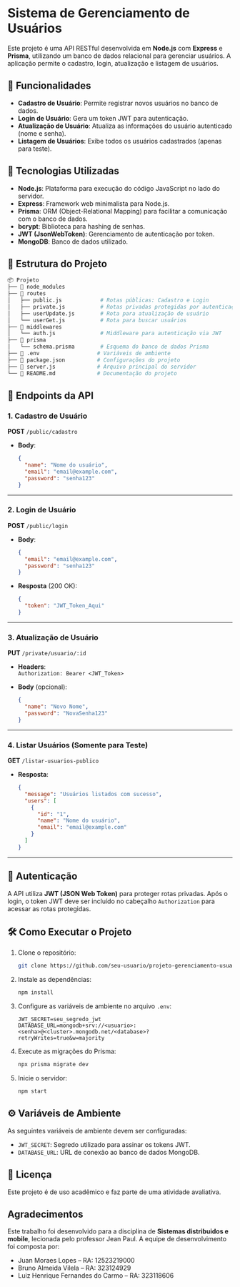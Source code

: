 ﻿
# Sistema de Gerenciamento de Usuários

Este projeto é uma API RESTful desenvolvida em **Node.js** com **Express** e **Prisma**, utilizando um banco de dados relacional para gerenciar usuários. A aplicação permite o cadastro, login, atualização e listagem de usuários.

## 🔧 Funcionalidades

- **Cadastro de Usuário**: Permite registrar novos usuários no banco de dados.
- **Login de Usuário**: Gera um token JWT para autenticação.
- **Atualização de Usuário**: Atualiza as informações do usuário autenticado (nome e senha).
- **Listagem de Usuários**: Exibe todos os usuários cadastrados (apenas para teste).

## 🚀 Tecnologias Utilizadas

- **Node.js**: Plataforma para execução do código JavaScript no lado do servidor.
- **Express**: Framework web minimalista para Node.js.
- **Prisma**: ORM (Object-Relational Mapping) para facilitar a comunicação com o banco de dados.
- **bcrypt**: Biblioteca para hashing de senhas.
- **JWT (JsonWebToken)**: Gerenciamento de autenticação por token.
- **MongoDB**: Banco de dados utilizado.

## 📂 Estrutura do Projeto

```bash
📦 Projeto
├── 📂 node_modules
├── 📂 routes
│   ├── public.js            # Rotas públicas: Cadastro e Login
│   ├── private.js           # Rotas privadas protegidas por autenticação
│   ├── userUpdate.js        # Rota para atualização de usuário
│   └── userGet.js           # Rota para buscar usuários
├── 📂 middlewares
│   └── auth.js              # Middleware para autenticação via JWT
├── 📂 prisma
│   └── schema.prisma        # Esquema do banco de dados Prisma
├── 📜 .env                  # Variáveis de ambiente
├── 📜 package.json          # Configurações do projeto
├── 📜 server.js             # Arquivo principal do servidor
└── 📜 README.md             # Documentação do projeto
```

## 📄 Endpoints da API

### 1. **Cadastro de Usuário**

**POST** `/public/cadastro`

- **Body**:
  ```json
  {
    "name": "Nome do usuário",
    "email": "email@example.com",
    "password": "senha123"
  }
  ```

---

### 2. **Login de Usuário**

**POST** `/public/login`

- **Body**:
  ```json
  {
    "email": "email@example.com",
    "password": "senha123"
  }
  ```

- **Resposta** (200 OK):
  ```json
  {
    "token": "JWT_Token_Aqui"
  }
  ```

---

### 3. **Atualização de Usuário**

**PUT** `/private/usuario/:id`

- **Headers**:  
  `Authorization: Bearer <JWT_Token>`

- **Body** (opcional):
  ```json
  {
    "name": "Novo Nome",
    "password": "NovaSenha123"
  }
  ```

---

### 4. **Listar Usuários** (Somente para Teste)

**GET** `/listar-usuarios-publico`

- **Resposta**:
  ```json
  {
    "message": "Usuários listados com sucesso",
    "users": [
      {
        "id": "1",
        "name": "Nome do usuário",
        "email": "email@example.com"
      }
    ]
  }
  ```

---

## 🔑 Autenticação

A API utiliza **JWT (JSON Web Token)** para proteger rotas privadas. Após o login, o token JWT deve ser incluído no cabeçalho `Authorization` para acessar as rotas protegidas.

## 🛠️ Como Executar o Projeto

1. Clone o repositório:
   ```bash
   git clone https://github.com/seu-usuario/projeto-gerenciamento-usuarios.git
   ```
2. Instale as dependências:
   ```bash
   npm install
   ```
3. Configure as variáveis de ambiente no arquivo `.env`:
   ```env
   JWT_SECRET=seu_segredo_jwt
   DATABASE_URL=mongodb+srv://<usuario>:<senha>@<cluster>.mongodb.net/<database>?retryWrites=true&w=majority
   ```
4. Execute as migrações do Prisma:
   ```bash
   npx prisma migrate dev
   ```
5. Inicie o servidor:
   ```bash
   npm start
   ```

## ⚙️ Variáveis de Ambiente

As seguintes variáveis de ambiente devem ser configuradas:

- `JWT_SECRET`: Segredo utilizado para assinar os tokens JWT.
- `DATABASE_URL`: URL de conexão ao banco de dados MongoDB.

## 📝 Licença

Este projeto é de uso acadêmico e faz parte de uma atividade avaliativa.

## Agradecimentos
Este trabalho foi desenvolvido para a disciplina de **Sistemas distribuidos e mobile**, lecionada pelo professor Jean Paul. A equipe de desenvolvimento foi composta por:

- Juan Moraes Lopes – RA: 12523219000
- Bruno Almeida Vilela – RA: 323124929
- Luiz Henrique Fernandes do Carmo – RA: 323118606

